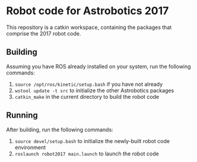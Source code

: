 # Robot code for Astrobotics 2017
This repository is a catkin workspace, containing the packages that comprise the 2017 robot code.

## Building
Assuming you have ROS already installed on your system, run the following commands:

1. `source /opt/ros/kinetic/setup.bash` if you have not already
2. `wstool update -t src` to initialize the other Astrobotics packages
3. `catkin_make` in the current directory to build the robot code

## Running
After building, run the following commands:

1. `source devel/setup.bash` to initialize the newly-built robot code environment
2. `roslaunch robot2017 main.launch` to launch the robot code
